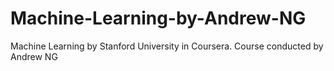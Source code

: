 # Machine-Learning-by-Andrew-NG
Machine Learning by Stanford University in Coursera. Course conducted by Andrew NG
